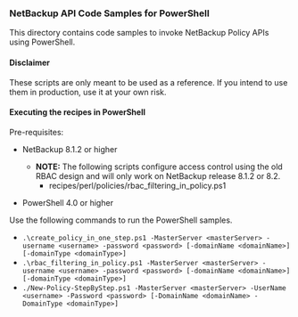 ### NetBackup API Code Samples for PowerShell

This directory contains code samples to invoke NetBackup Policy APIs using PowerShell.

#### Disclaimer

These scripts are only meant to be used as a reference. If you intend to use them in production, use it at your own risk.

#### Executing the recipes in PowerShell

Pre-requisites:
- NetBackup 8.1.2 or higher

    - **NOTE:**  The following scripts configure access control using the old RBAC design and will only work on NetBackup
 release 8.1.2 or 8.2.
        - recipes/perl/policies/rbac_filtering_in_policy.ps1
        
- PowerShell 4.0 or higher

Use the following commands to run the PowerShell samples.
- `.\create_policy_in_one_step.ps1 -MasterServer <masterServer> -username <username> -password <password> [-domainName <domainName>] [-domainType <domainType>]`
- `.\rbac_filtering_in_policy.ps1 -MasterServer <masterServer> -username <username> -password <password> [-domainName <domainName>] [-domainType <domainType>]`
- `./New-Policy-StepByStep.ps1 -MasterServer <masterServer> -UserName <username> -Password <password> [-DomainName <domainName> -DomainType <domainType>]`
